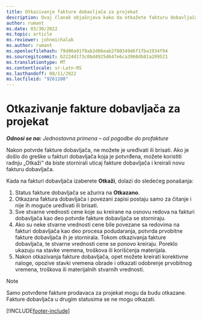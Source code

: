 ```yaml
---
title: Otkazivanje fakture dobavljača za projekat
description: Ovaj članak objašnjava kako da otkažete fakturu dobavljača na projektu u rešenju Microsoft Dynamics 365 Project Operations i finansijski uticaj otkazivanja fakture dobavljača na projektu.
author: rumant
ms.date: 03/30/2022
ms.topic: article
ms.reviewer: johnmichalak
ms.author: rumant
ms.openlocfilehash: 79d00a91f9ab2d66eab2f80349d6f1fba1934f94
ms.sourcegitcommit: b2224d1f3c0bd4925d647e6ca3960db81a209521
ms.translationtype: MT
ms.contentlocale: sr-Latn-RS
ms.lasthandoff: 08/11/2022
ms.locfileid: "9261108"
---
```

# <a name="cancel-a-project-vendor-invoice"></a>Otkazivanje fakture dobavljača za projekat

_**Odnosi se na:** Jednostavna primena – od pogodbe do profakture_

Nakon potvrde fakture dobavljača, ne možete je uređivati ili brisati. Ako je došlo do greške u fakturi dobavljača koja je potvrđena, možete koristiti radnju „Otkaži“ da biste stornirali uticaj fakture dobavljača i kreirali novu fakturu dobavljača.

Kada na fakturi dobavljača izaberete **Otkaži**, dolazi do sledećeg ponašanja:

1. Status fakture dobavljača se ažurira na **Otkazano**.
2. Otkazana faktura dobavljača i povezani zapisi postaju samo za čitanje i nije ih moguće uređivati ili brisati.
3. Sve stvarne vrednosti cene koje su kreirane na osnovu redova na fakturi dobavljača kao deo potvrde fakture dobavljača se storniraju.
4. Ako su neke stvarne vrednosti cene bile povezane sa redovima na fakturi dobavljača kao deo procesa podudaranja, potvrda prvobitne fakture dobavljača ih je stornirala. Tokom otkazivanja fakture dobavljača, te stvarne vrednosti cene se ponovo kreiraju. Poreklo ukazuju na stavke vremena, troškova ili korišćenja materijala.
5. Nakon otkazivanja fakture dobavljača, opet možete kreirati korektivne naloge, opozive stavki vremena obrade i otkazati odobrenje prvobitnog vremena, troškova ili materijalnih stvarnih vrednosti.

> [!NOTE]
> Samo potvrđene fakture prodavaca za projekat mogu da budu otkazane. Fakture dobavljača u drugim statusima se ne mogu otkazati.

[!INCLUDE[footer-include](../../includes/footer-banner.md)]
